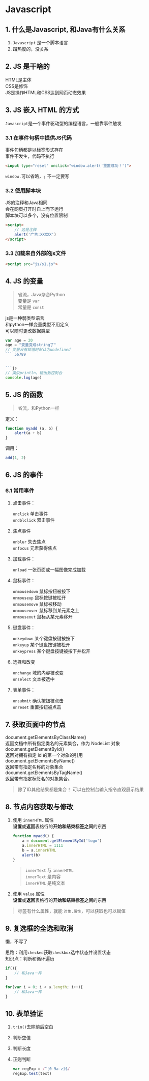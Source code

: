 # Javascript

## 1. 什么是Javascript, 和Java有什么关系

1. `Javascript` 是一个脚本语言
2. 蹭热度的，没关系

## 2. JS 是干啥的

HTML是主体  
CSS是修饰  
JS是操作HTML和CSS达到网页动态效果  

## 3. JS 嵌入 HTML 的方式

`Javascript`是一个事件驱动型的编程语言，一般靠事件触发

### 3.1 在事件句柄中提供JS代码

事件句柄都是以标签形式存在  
事件不发生，代码不执行

```html
<input type="reset" onclick="window.alert('重置成功！')">
```

`window.`可以省略，`;` 不一定要写

### 3.2 使用脚本块

JS的注释和Java相同  
会在网页打开时自上而下运行  
脚本块可以多个，没有位置限制  

```html
<script>
    // 这是注释
    alert('广告:XXXXX')
</script>
```

### 3.3 加载来自外部的js文件

```html
<script src="js/s1.js">
```

## 4. JS 的变量

> 省流，Java杂合Python  
> 变量是 `var`  
> 常量是 `const`

js是一种弱类型语言  
和python一样变量类型不用定义  
可以随时更改数据类型  

```js
var age = 20
age = "变量变成string了"
// 变量没有赋值时默认为undefined
``` 56789


```js
// 类似println，输出到控制台
console.log(age)
```

## 5. JS 的函数

> 省流，和Python一样

定义：

```js
function myadd (a, b) {
    alert(a + b)
}
```

调用：

```js
add(1, 2)
```

## 6. JS 的事件

### 6.1 常用事件

1. 点击事件：

    `onclick` 单击事件  
    `ondblclick` 双击事件  

2. 焦点事件

    `onblur` 失去焦点  
    `onfocus` 元素获得焦点  

3. 加载事件：

    `onload` 一张页面或一幅图像完成加载  

4. 鼠标事件：

    `onmousedown` 鼠标按钮被按下  
    `onmouseup` 鼠标按键被松开  
    `onmousemove` 鼠标被移动  
    `onmouseover` 鼠标移到某元素之上  
    `onmouseout` 鼠标从某元素移开  

5. 键盘事件：

    `onkeydown` 某个键盘按键被按下  
    `onkeyup` 某个键盘按键被松开  
    `onkeypress` 某个键盘按键被按下并松开  

6. 选择和改变

    `onchange` 域的内容被改变  
    `onselect` 文本被选中  

7. 表单事件：

    `onsubmit` 确认按钮被点击  
    `onreset` 重置按钮被点击  

## 7. 获取页面中的节点

document.getElementsByClassName()  
返回文档中所有指定类名的元素集合，作为 NodeList 对象  
document.getElementById()  
返回对拥有指定 id 的第一个对象的引用  
document.getElementsByName()  
返回带有指定名称的对象集合  
document.getElementsByTagName()  
返回带有指定标签名的对象集合。

> 除了ID其他结果都是集合！
> 可以在控制台输入指令直观展示结果

## 8. 节点内容获取与修改

1. 使用 `innerHTML` 属性  
    **设置**或**返回**表格行的**开始和结束标签之间**的东西

    ```js
    function myadd() {
        a = document.getElementById('logo')
        a.innerHTML = 1111
        b = a.innerHTML
        alert(b)
    }
    ```

    > `innerText` 与 `innerHTML`  
    > `innerText` 是内容  
    > `innerHTML` 是纯文本  

2. 使用 `value` 属性  
    **设置**或**返回**表格行的**开始和结束标签之间**的东西

> 标签有什么属性，就能 `对象.属性`，可以获取也可以赋值  

## 9. 复选框的全选和取消

懒，不写了

思路：利用`checked`获取`checkbox`选中状态并设置状态  
知识点：判断和循环遍历  

```js
if(){
    // 和Java一样
}

for(var i = 0; i < a.length; i++){
    // 和Java一样
}
```

## 10. 表单验证

1. `trim()`去除前后空白
2. 判断空值
3. 判断长度
4. 正则判断

    ```js
    var regExp = /^[0-9a-z]$/
    regExp.test(text)
    ```
